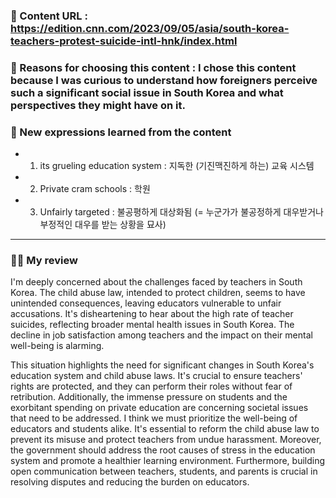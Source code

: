 ### 📍 Content URL : https://edition.cnn.com/2023/09/05/asia/south-korea-teachers-protest-suicide-intl-hnk/index.html

### 💭 Reasons for choosing this content : I chose this content because I was curious to understand how foreigners perceive such a significant social issue in South Korea and what perspectives they might have on it.

### 🌟 New expressions learned from the content

- 1. its grueling education system : 지독한 (기진맥진하게 하는) 교육 시스템 
- 2. Private cram schools : 학원
- 3. Unfairly targeted : 불공평하게 대상화됨 (= 누군가가 불공정하게 대우받거나 부정적인 대우를 받는 상황을 묘사)

---

### 🙋‍♀️ My review

I'm deeply concerned about the challenges faced by teachers in South Korea. The child abuse law, intended to protect children, seems to have unintended consequences, leaving educators vulnerable to unfair accusations. It's disheartening to hear about the high rate of teacher suicides, reflecting broader mental health issues in South Korea. The decline in job satisfaction among teachers and the impact on their mental well-being is alarming.

This situation highlights the need for significant changes in South Korea's education system and child abuse laws. It's crucial to ensure teachers' rights are protected, and they can perform their roles without fear of retribution. Additionally, the immense pressure on students and the exorbitant spending on private education are concerning societal issues that need to be addressed. I think we must prioritize the well-being of educators and students alike. It's essential to reform the child abuse law to prevent its misuse and protect teachers from undue harassment. Moreover, the government should address the root causes of stress in the education system and promote a healthier learning environment. Furthermore, building open communication between teachers, students, and parents is crucial in resolving disputes and reducing the burden on educators.
